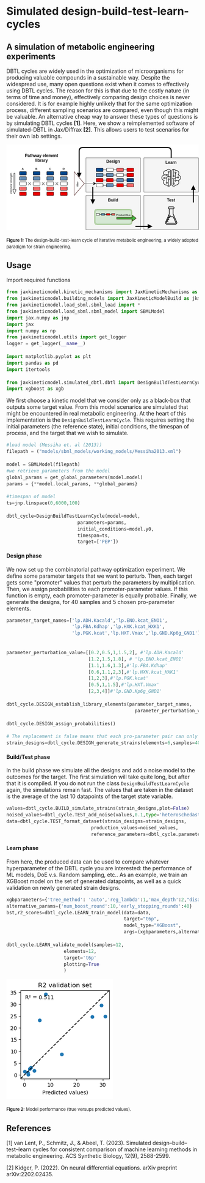 # Simulated design-build-test-learn-cycles

## A simulation of metabolic engineering experiments
DBTL cycles are widely used in the optimization of microorganisms for producing valuable compounds in a sustainable way. Despite the widespread use, many open questions exist when it comes to effectively using DBTL cycles. The reason for this is that due to the costly nature (in terms of time and money), effectively comparing design choices is never considered. It is for example highly unlikely that for the same optimization process, different sampling scenarios are compared, even though this might be valuable. An alternative cheap way to answer these types of questions is by simulating DBTL cycles **[1]**. Here, we show a reimplemented software of simulated-DBTL in Jax/Diffrax **[2]**. This allows users to test scenarios for their own lab settings. 

![sim-dbtl](images/dbtl_figure.png)

<span style="font-size: 0.8em;"><b>Figure 1:</b> The design-build-test-learn cycle of iterative metabolic engineering, a widely adopted paradigm for strain engineering.</span>

## Usage
Import required functions
```python
from jaxkineticmodel.kinetic_mechanisms import JaxKineticMechanisms as jm
from jaxkineticmodel.building_models import JaxKineticModelBuild as jkm
from jaxkineticmodel.load_sbml.sbml_load import *
from jaxkineticmodel.load_sbml.sbml_model import SBMLModel
import jax.numpy as jnp
import jax
import numpy as np
from jaxkineticmodel.utils import get_logger
logger = get_logger(__name__)

import matplotlib.pyplot as plt
import pandas as pd
import itertools

from jaxkineticmodel.simulated_dbtl.dbtl import DesignBuildTestLearnCycle
import xgboost as xgb

```

We first choose a kinetic model that we consider only as a black-box that outputs some target value. From this model scenarios are simulated that might be encountered in real metabolic engineering. At the heart of this implementation is the `DesignBuildTestLearnCycle`. This requires setting the initial parameters (the reference state), initial conditions, the timespan of process, and the target that we wish to simulate.

```python
#load model (Messiha et. al (2013))
filepath = ("models/sbml_models/working_models/Messiha2013.xml")
      
model = SBMLModel(filepath)
#we retrieve parameters from the model 
global_params = get_global_parameters(model.model)
params = {**model.local_params, **global_params}

#timespan of model
ts=jnp.linspace(0,6000,100)

dbtl_cycle=DesignBuildTestLearnCycle(model=model,
                          parameters=params,
                          initial_conditions=model.y0,
                          timespan=ts,
                          target=['PEP'])
```


#### Design phase
We now set up the combinatorial pathway optimization experiment. We define some parameter targets that we want to perturb. Then, each target gets some "promoter" values that perturb the parameters by multiplication. Then, we assign probabilities to each promoter-parameter values. If this function is empty, each promoter-parameter is equally probable. Finally, we generate the designs, for 40 samples and 5 chosen pro-parameter elements. 

```python
parameter_target_names=['lp.ADH.Kacald','lp.ENO.kcat_ENO1',
                        'lp.FBA.Kdhap','lp.HXK.kcat_HXK1',
                        'lp.PGK.kcat','lp.HXT.Vmax','lp.GND.Kp6g_GND1']


parameter_perturbation_value=[[0.2,0.5,1,1.5,2], #'lp.ADH.Kacald'
                              [1.2,1.5,1.8], # 'lp.ENO.kcat_ENO1'
                              [1.1,1.6,1.3],#'lp.FBA.Kdhap'
                              [0.6,1.1,2,3],#'lp.HXK.kcat_HXK1'
                              [1,2,3],#'lp.PGK.kcat'
                              [0.5,1,1.5],#'lp.HXT.Vmax'
                              [2,3,4]]#'lp.GND.Kp6g_GND1'
                              
dbtl_cycle.DESIGN_establish_library_elements(parameter_target_names,
                                               parameter_perturbation_value)
                                               
dbtl_cycle.DESIGN_assign_probabilities()

# The replacement is false means that each pro-parameter pair can only be chosen once from the list per strain design
strain_designs=dbtl_cycle.DESIGN_generate_strains(elements=6,samples=40,replacement=False)                                           
```

#### Build/Test phase
In the build phase we simulate all the designs and add a noise model to the outcomes for the target. The first simulation will take quite long, but after that it is compiled. If you do not run the class `DesignBuildTestLearnCycle` again, the simulations remain fast. The values that are taken in the dataset is the average of the last 10 datapoints of the target state variable.

```python
values=dbtl_cycle.BUILD_simulate_strains(strain_designs,plot=False)
noised_values=dbtl_cycle.TEST_add_noise(values,0.1,type='heteroschedastic')
data=dbtl_cycle.TEST_format_dataset(strain_designs=strain_designs,
                               production_values=noised_values,
                               reference_parameters=dbtl_cycle.parameters)
```

#### Learn phase
From here, the produced data can be used to compare whatever hyperparameter of the DBTL cycle you are interested: the performance of ML models, DoE v.s. Random sampling, etc.. As an example, we train an XGBoost model on the set of generated datapoints, as well as a quick validation on newly generated strain designs.

```python
xgbparameters={'tree_method': 'auto','reg_lambda':1,'max_depth':2,"disable_default_eval_metric":0}
alternative_params={'num_boost_round':10,'early_stopping_rounds':40}
bst,r2_scores=dbtl_cycle.LEARN_train_model(data=data,
                                           target="t6p",
                                           model_type="XGBoost",
                                           args=(xgbparameters,alternative_params),test_size=0.20)

dbtl_cycle.LEARN_validate_model(samples=12,
                     elements=12,
                     target='t6p'
                     plotting=True
                     )

``` 
![plot_validate](images/validate.png)

<span style="font-size: 0.8em;"><b>Figure 2:</b> Model performance (true versups predicted values).</span>
 


## References
[1] van Lent, P., Schmitz, J., & Abeel, T. (2023). Simulated design–build–test–learn cycles for consistent comparison of machine learning methods in metabolic engineering. ACS Synthetic Biology, 12(9), 2588-2599.

[2] Kidger, P. (2022). On neural differential equations. arXiv preprint arXiv:2202.02435.
